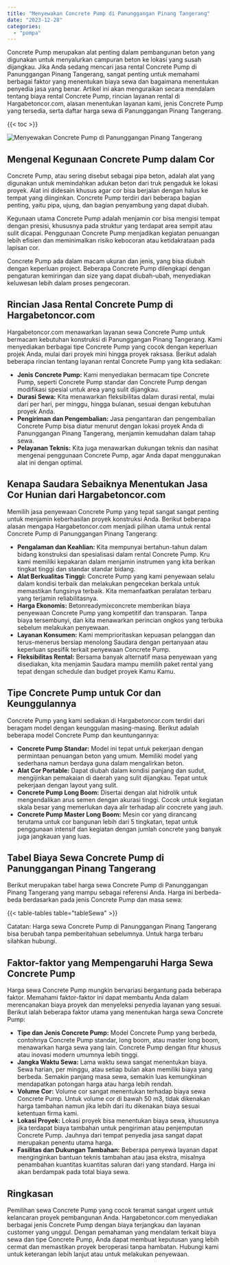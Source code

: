 ```yaml
---
title: "Menyewakan Concrete Pump di Panunggangan Pinang Tangerang"
date: "2023-12-28"
categories: 
  - "pompa"
---
```




Concrete Pump merupakan alat penting dalam pembangunan beton yang digunakan untuk menyalurkan campuran beton ke lokasi yang susah dijangkau. Jika Anda sedang mencari jasa rental Concrete Pump di Panunggangan Pinang Tangerang, sangat penting untuk memahami berbagai faktor yang menentukan biaya sewa dan bagaimana menentukan penyedia jasa yang benar. Artikel ini akan menguraikan secara mendalam tentang biaya rental Concrete Pump, rincian layanan rental di Hargabetoncor.com, alasan menentukan layanan kami, jenis Concrete Pump yang tersedia, serta daftar harga sewa di Panunggangan Pinang Tangerang.

{{< toc >}}

![Menyewakan Concrete Pump di Panunggangan Pinang Tangerang](https://hargareadymixid.github.io/pompa/concrete-pump%20(30).png)

## Mengenal Kegunaan Concrete Pump dalam Cor

Concrete Pump, atau sering disebut sebagai pipa beton, adalah alat yang digunakan untuk memindahkan adukan beton dari truk pengaduk ke lokasi proyek. Alat ini didesain khusus agar cor bisa berjalan dengan halus ke tempat yang diinginkan. Concrete Pump terdiri dari beberapa bagian penting, yaitu pipa, ujung, dan bagian penyambung yang dapat diubah.

Kegunaan utama Concrete Pump adalah menjamin cor bisa mengisi tempat dengan presisi, khususnya pada struktur yang terdapat area sempit atau sulit dicapai. Penggunaan Concrete Pump menjadikan kegiatan penuangan lebih efisien dan meminimalkan risiko kebocoran atau ketidakrataan pada lapisan cor.

Concrete Pump ada dalam macam ukuran dan jenis, yang bisa diubah dengan keperluan project. Beberapa Concrete Pump dilengkapi dengan pengaturan kemiringan dan size yang dapat diubah-ubah, menyediakan keluwesan lebih dalam proses pengecoran.

## Rincian Jasa Rental Concrete Pump di Hargabetoncor.com

Hargabetoncor.com menawarkan layanan sewa Concrete Pump untuk bermacam kebutuhan konstruksi di Panunggangan Pinang Tangerang. Kami menyediakan berbagai tipe Concrete Pump yang cocok dengan keperluan projek Anda, mulai dari proyek mini hingga proyek raksasa. Berikut adalah beberapa rincian tentang layanan rental Concrete Pump yang kita sediakan:

- **Jenis Concrete Pump:** Kami menyediakan bermacam tipe Concrete Pump, seperti Concrete Pump standar dan Concrete Pump dengan modifikasi spesial untuk area yang sulit dijangkau.
- **Durasi Sewa:** Kita menawarkan fleksibilitas dalam durasi rental, mulai dari per hari, per minggu, hingga bulanan, sesuai dengan kebutuhan proyek Anda.
- **Pengiriman dan Pengembalian:** Jasa pengantaran dan pengembalian Concrete Pump bisa diatur menurut dengan lokasi proyek Anda di Panunggangan Pinang Tangerang, menjamin kemudahan dalam tahap sewa.
- **Pelayanan Teknis:** Kita juga menawarkan dukungan teknis dan nasihat mengenai penggunaan Concrete Pump, agar Anda dapat menggunakan alat ini dengan optimal.

## Kenapa Saudara Sebaiknya Menentukan Jasa Cor Hunian dari Hargabetoncor.com

Memilih jasa penyewaan Concrete Pump yang tepat sangat sangat penting untuk menjamin keberhasilan proyek konstruksi Anda. Berikut beberapa alasan mengapa Hargabetoncor.com menjadi pilihan utama untuk rental Concrete Pump di Panunggangan Pinang Tangerang:

- **Pengalaman dan Keahlian:** Kita mempunyai bertahun-tahun dalam bidang konstruksi dan spesialisasi dalam rental Concrete Pump. Kru kami memiliki kepakaran dalam menjamin instrumen yang kita berikan tingkat tinggi dan standar standar bidang.
- **Alat Berkualitas Tinggi:** Concrete Pump yang kami penyewaan selalu dalam kondisi terbaik dan melakukan pengecekan berkala untuk memastikan fungsinya terbaik. Kita memanfaatkan peralatan terbaru yang terjamin reliabilitasnya.
- **Harga Ekonomis:** Betonreadymixconcrete memberikan biaya penyewaan Concrete Pump yang kompetitif dan transparan. Tanpa biaya tersembunyi, dan kita menawarkan perincian ongkos yang terbuka sebelum melakukan penyewaan.
- **Layanan Konsumen:** Kami memprioritaskan kepuasan pelanggan dan terus-menerus bersiap menolong Saudara dengan pertanyaan atau keperluan spesifik terkait penyewaan Concrete Pump.
- **Fleksibilitas Rental:** Bersama banyak alternatif masa penyewaan yang disediakan, kita menjamin Saudara mampu memilih paket rental yang tepat dengan schedule dan budget proyek Kamu Kamu.

## Tipe Concrete Pump untuk Cor dan Keunggulannya

Concrete Pump yang kami sediakan di Hargabetoncor.com terdiri dari beragam model dengan keunggulan masing-masing. Berikut adalah beberapa model Concrete Pump dan keuntungannya:

- **Concrete Pump Standar:** Model ini tepat untuk pekerjaan dengan permintaan penuangan beton yang umum. Memiliki model yang sederhana namun berdaya guna dalam mengalirkan beton.
- **Alat Cor Portable:** Dapat diubah dalam kondisi panjang dan sudut, mengijinkan pemakaian di daerah yang sulit dijangkau. Tepat untuk pekerjaan dengan layout yang sulit.
- **Concrete Pump Long Boom:** Disertai dengan alat hidrolik untuk mengendalikan arus semen dengan akurasi tinggi. Cocok untuk kegiatan skala besar yang memerlukan daya alir terhadap alir concrete yang jauh.
- **Concrete Pump Master Long Boom:** Mesin cor yang dirancang terutama untuk cor bangunan lebih dari 5 tingkatan, tepat untuk penggunaan intensif dan kegiatan dengan jumlah concrete yang banyak juga jangkauan yang luas.

## Tabel Biaya Sewa Concrete Pump di Panunggangan Pinang Tangerang

Berikut merupakan tabel harga sewa Concrete Pump di Panunggangan Pinang Tangerang yang mampu sebagai referensi Anda. Harga ini berbeda-beda berdasarkan pada jenis Concrete Pump dan masa sewa:

{{< table-tables table="tableSewa" >}}

Catatan: Harga sewa Concrete Pump di Panunggangan Pinang Tangerang bisa berubah tanpa pemberitahuan sebelumnya. Untuk harga terbaru silahkan hubungi.

## Faktor-faktor yang Mempengaruhi Harga Sewa Concrete Pump

Harga sewa Concrete Pump mungkin bervariasi bergantung pada beberapa faktor. Memahami faktor-faktor ini dapat membantu Anda dalam merencanakan biaya proyek dan menyeleksi penyedia layanan yang sesuai. Berikut ialah beberapa faktor utama yang menentukan harga sewa Concrete Pump:

- **Tipe dan Jenis Concrete Pump:** Model Concrete Pump yang berbeda, contohnya Concrete Pump standar, long boom, atau master long boom, menawarkan harga sewa yang lain. Concrete Pump dengan fitur khusus atau inovasi modern umumnya lebih tinggi.
- **Jangka Waktu Sewa:** Lama waktu sewa sangat menentukan biaya. Sewa harian, per minggu, atau setiap bulan akan memiliki biaya yang berbeda. Semakin panjang masa sewa, semakin luas kemungkinan mendapatkan potongan harga atau harga lebih rendah.
- **Volume Cor:** Volume cor sangat menentukan terhadap biaya sewa Concrete Pump. Untuk volume cor di bawah 50 m3, tidak dikenakan harga tambahan namun jika lebih dari itu dikenakan biaya sesuai ketentuan firma kami.
- **Lokasi Proyek:** Lokasi proyek bisa menentukan biaya sewa, khususnya jika terdapat biaya tambahan untuk pengiriman atau penjemputan Concrete Pump. Jauhnya dari tempat penyedia jasa sangat dapat merupakan penentu utama harga.
- **Fasilitas dan Dukungan Tambahan:** Beberapa penyewa layanan dapat menginginkan bantuan teknis tambahan atau jasa ekstra, misalnya penambahan kuantitas kuantitas saluran dari yang standard. Harga ini akan berdampak pada total biaya sewa.

## Ringkasan

Pemilihan sewa Concrete Pump yang cocok teramat sangat urgent untuk kelancaran proyek pembangunan Anda. Hargabetoncor.com menyediakan berbagai jenis Concrete Pump dengan biaya terjangkau dan layanan customer yang unggul. Dengan pemahaman yang mendalam terkait biaya sewa dan tipe Concrete Pump, Anda dapat membuat keputusan yang lebih cermat dan memastikan proyek beroperasi tanpa hambatan. Hubungi kami untuk keterangan lebih lanjut atau untuk melakukan penyewaan.
